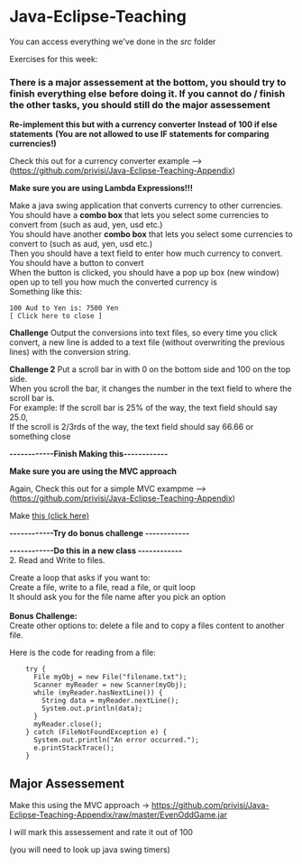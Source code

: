 ﻿# Java-Eclipse-Teaching

You can access everything we've done in the *src* folder

Exercises for this week:

### There is a major assessement at the bottom, you should try to finish everything else before doing it. If you cannot do / finish the other tasks, you should still do the major assessement ###

**Re-implement this but with a currency converter**
**Instead of 100 if else statements**
**(You are not allowed to use IF statements for comparing currencies!)**

Check this out for a currency converter example --> (https://github.com/privisi/Java-Eclipse-Teaching-Appendix)

**Make sure you are using Lambda Expressions!!!**

Make a java swing application that converts currency to other currencies.<br/>
You should have a **combo box** that lets you select some currencies to convert from (such as aud, yen, usd etc.)<br/>
You should have another **combo box** that lets you select some currencies to convert to (such as aud, yen, usd etc.)<br/>
Then you should have a text field to enter how much currency to convert.<br/>
You should have a button to convert <br/>
When the button is clicked, you should have a pop up box (new window) open up to tell you how much the converted currency is<br/>
Something like this:
```
100 Aud to Yen is: 7500 Yen
[ Click here to close ]
```

**Challenge**
Output the conversions into text files, so every time you click convert, a new line is added to a text file (without overwriting the previous lines) with the conversion string.

**Challenge 2**
Put a scroll bar in with 0 on the bottom side and 100 on the top side.<br/>
When you scroll the bar, it changes the number in the text field to where the scroll bar is.<br/>
For example: If the scroll bar is 25% of the way, the text field should say 25.0,<br/>
If the scroll is 2/3rds of the way, the text field should say 66.66 or something close<br/>

**------------Finish Making this------------**

**Make sure you are using the MVC approach**

Again, Check this out for a simple MVC exampme --> (https://github.com/privisi/Java-Eclipse-Teaching-Appendix)

Make [this (click here)](http://www.java2s.com/Code/JavaImages/ScrollBarColorSelect.PNG)

**------------Try do bonus challenge ------------**<br/>

**------------Do this in a new class ------------**<br/>
2. Read and Write to files.<br/>

Create a loop that asks if you want to:<br/>
Create a file, write to a file, read a file, or quit loop<br/>
It should ask you for the file name after you pick an option<br/>
<br/>
**Bonus Challenge:**<br/>
Create other options to: delete a file and to copy a files content to another file.<br/>

Here is the code for reading from a file:
```
    try {
      File myObj = new File("filename.txt");
      Scanner myReader = new Scanner(myObj);
      while (myReader.hasNextLine()) {
        String data = myReader.nextLine();
        System.out.println(data);
      }
      myReader.close();
    } catch (FileNotFoundException e) {
      System.out.println("An error occurred.");
      e.printStackTrace();
    }
```



## Major Assessement ##

Make this using the MVC approach ->
https://github.com/privisi/Java-Eclipse-Teaching-Appendix/raw/master/EvenOddGame.jar

I will mark this assessement and rate it out of 100

(you will need to look up java swing timers)
